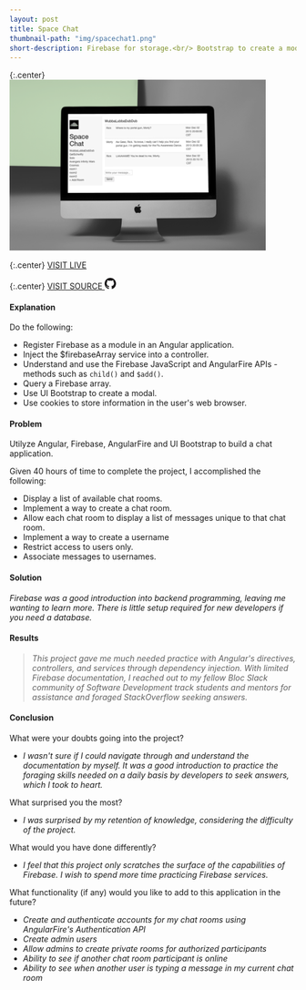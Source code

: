 ```yaml
---
layout: post
title: Space Chat
thumbnail-path: "img/spacechat1.png"
short-description: Firebase for storage.<br/> Bootstrap to create a modal.<br/> Built on Angular.
---
```


{:.center}
<img src="/img/spacechat1.png" alt="Space Chat" style="width: 450px;"/>

{:.center}
[VISIT LIVE](https://neidley-space-chat.herokuapp.com/)

{:.center}
[VISIT SOURCE <img src="/img/github-logo.png" alt="GitHub Logo" style="width: 20px;"/>](https://github.com/Neidley/space-chat)

#### Explanation

Do the following:

* Register Firebase as a module in an Angular application.
* Inject the $firebaseArray service into a controller.
* Understand and use the Firebase JavaScript and AngularFire APIs - methods such as `child()` and `$add()`.
* Query a Firebase array.
* Use UI Bootstrap to create a modal.
* Use cookies to store information in the user's web browser.

#### Problem

Utilyze Angular, Firebase, AngularFire and UI Bootstrap to build a chat application.

Given 40 hours of time to complete the project, I accomplished the following:

* Display a list of available chat rooms.
* Implement a way to create a chat room.
* Allow each chat room to display a list of messages unique to that chat room.
* Implement a way to create a username
* Restrict access to users only.
* Associate messages to usernames.

#### Solution

_Firebase was a good introduction into backend programming, leaving me wanting to learn more. There is little setup required for new developers if you need a database._

#### Results

> _This project gave me much needed practice with Angular's directives, controllers, and services through dependency injection. With limited Firebase documentation, I reached out to my fellow Bloc Slack community of Software Development track students and mentors for assistance and foraged StackOverflow seeking answers._

#### Conclusion

What were your doubts going into the project?

* _I wasn't sure if I could navigate through and understand the documentation by myself. It was a good introduction to practice the foraging skills needed on a daily basis by developers to seek answers, which I took to heart._

What surprised you the most?

* _I was surprised by my retention of knowledge, considering the difficulty of the project._

What would you have done differently?

* _I feel that this project only scratches the surface of the capabilities of Firebase. I wish to spend more time practicing Firebase services._

What functionality (if any) would you like to add to this application in the future?

* _Create and authenticate accounts for my chat rooms using AngularFire's Authentication API_
* _Create admin users_
* _Allow admins to create private rooms for authorized participants_
* _Ability to see if another chat room participant is online_
* _Ability to see when another user is typing a message in my current chat room_

